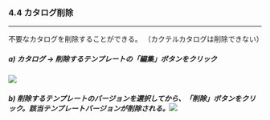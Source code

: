 ### 4.4 カタログ削除

---

不要なカタログを削除することができる。 （カクテルカタログは削除できない）


##### a\) カタログ → 削除するテンプレートの「編集」ボタンをクリック
![](/assets/EN/2.5/4.4_1.png)

##### b\) 削除するテンプレートのバージョンを選択してから、「削除」ボタンをクリック。該当テンプレートバージョンが削除される。![](/assets/EN/2.5/4.4_2.png)



